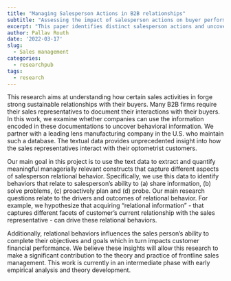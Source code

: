 ```yaml
---
title: "Managing Salesperson Actions in B2B relationships"
subtitle: "Assessing the impact of salesperson actions on buyer performance"
excerpt: "This paper identifies distinct salesperson actions and uncovers their impact on buyers' performance"
author: Pallav Routh
date: '2022-03-17'
slug: 
  - Sales management
categories:
  - researchpub
tags:
  - research
---
```


This research aims at understanding how certain sales activities in forge strong sustainable relationships with their buyers. Many B2B firms require their sales representatives to document their interactions with their buyers. In this work, we examine whether companies can use the information encoded in these documentations to uncover behavioral information. We partner with a leading lens manufacturing company in the U.S. who maintain such a database. The textual data provides unprecedented insight into how the sales representatives interact with their optometrist customers. 

Our main goal in this project is to use the text data to extract and quantify meaningful managerially relevant constructs that capture different aspects of salesperson relational behavior. Specifically, we use this data to identify behaviors that relate to salesperson’s ability to (a) share information, (b) solve problems, (c) proactively plan and (d) probe. Our main research questions relate to the drivers and outcomes of relational behavior. For example, we hypothesize that acquiring “relational information” - that captures different facets of customer’s current relationship with the sales representative - can drive these relational behaviors. 

Additionally, relational behaviors influences the sales person’s ability to complete their objectives and goals which in turn impacts customer financial performance. We believe these insights will allow this research to make a significant contribution to the theory and practice of frontline sales management. This work is currently in an intermediate phase with early empirical analysis and theory development. 

